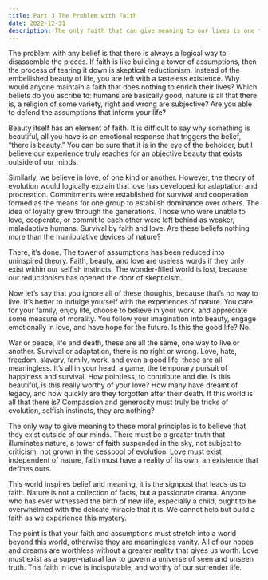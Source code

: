 ```yaml
---
title: Part 3 The Problem with Faith
date: 2022-12-31
description: The only faith that can give meaning to our lives is one that exists outside of us, an existence that defines ours.
---
```


The problem with any belief is that there is always a logical way to disassemble the pieces.  If faith is like building a tower of assumptions, then the process of tearing it down is skeptical reductionism.  Instead of the embellished beauty of life, you are left with a tasteless existence.  Why would anyone maintain a faith that does nothing to enrich their lives?  Which beliefs do you ascribe to: humans are basically good, nature is all that there is, a religion of some variety, right and wrong are subjective?  Are you able to defend the assumptions that inform your life?   

Beauty itself has an element of faith.  It is difficult to say why something is beautiful, all you have is an emotional response that triggers the belief, “there is beauty.”  You can be sure that it is in the eye of the beholder, but I believe our experience truly reaches for an objective beauty that exists outside of our minds.  

Similarly, we believe in love, of one kind or another.  However, the theory of evolution would logically explain that love has developed for adaptation and procreation.  Commitments were established for survival and cooperation formed as the means for one group to establish dominance over others.  The idea of loyalty grew through the generations.  Those who were unable to love, cooperate, or commit to each other were left behind as weaker, maladaptive humans.  Survival by faith and love.  Are these beliefs nothing more than the manipulative devices of nature?

There, it’s done.  The tower of assumptions has been reduced into uninspired theory.  Faith, beauty, and love are useless words if they only exist within our selfish instincts.  The wonder-filled world is lost, because our reductionism has opened the door of skepticism.

Now let’s say that you ignore all of these thoughts, because that’s no way to live.  It’s better to indulge yourself with the experiences of nature.  You care for your family, enjoy life, choose to believe in your work, and appreciate some measure of morality.  You follow your imagination into beauty, engage emotionally in love, and have hope for the future.  Is this the good life?  No.

War or peace, life and death, these are all the same, one way to live or another.  Survival or adaptation, there is no right or wrong.  Love, hate, freedom, slavery, family, work, and even a good life, these are all meaningless.  It’s all in your head, a game, the temporary pursuit of happiness and survival.  How pointless, to contribute and die.  Is this beautiful, is this really worthy of your love?  How many have dreamt of legacy, and how quickly are they forgotten after their death.  If this world is all that there is?  Compassion and generosity must truly be tricks of evolution, selfish instincts, they are nothing?

The only way to give meaning to these moral principles is to believe that they exist outside of our minds.  There must be a greater truth that illuminates nature, a tower of faith suspended in the sky, not subject to criticism, not grown in the cesspool of evolution.  Love must exist independent of nature, faith must have a reality of its own, an existence that defines ours.

This world inspires belief and meaning, it is the signpost that leads us to faith. Nature is not a collection of facts, but a passionate drama.  Anyone who has ever witnessed the birth of new life, especially a child, ought to be overwhelmed with the delicate miracle that it is.  We cannot help but build a faith as we experience this mystery. 

The point is that your faith and assumptions must stretch into a world beyond this world, otherwise they are meaningless vanity.  All of our hopes and dreams are worthless without a greater reality that gives us worth.  Love must exist as a super-natural law to govern a universe of seen and unseen truth.  This faith in love is indisputable, and worthy of our surrender life.
